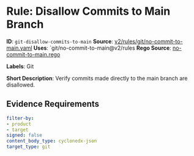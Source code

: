 # Rule: Disallow Commits to Main Branch

**ID**: `git-disallow-commits-to-main`
**Source**: [v2/rules/git/no-commit-to-main.yaml](https://github.com/scribe-public/sample-policies/v2/rules/git/no-commit-to-main.yaml)
**Uses**: `git/no-commit-to-main@v2/rules
**Rego Source**: [no-commit-to-main.rego](https://github.com/scribe-public/sample-policies/v2/rules/git/no-commit-to-main.rego)

**Labels**: Git

**Short Description**: Verify commits made directly to the main branch are disallowed.

## Evidence Requirements

```yaml
filter-by:
- product
- target
signed: false
content_body_type: cyclonedx-json
target_type: git
```
